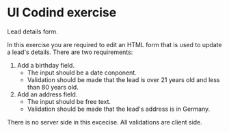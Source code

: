 # UI Codind exercise

Lead details form.

In this exercise you are required to edit an HTML form that is used to update a lead's details.
There are two requirements:
1. Add a birthday field. 
	- The input should be a date conponent.
	- Validation should be made that the lead is over 21 years old and less than 80 years old.
2. Add an address field. 
	- The input should be free text.
	- Validation should be made that the lead's address is in Germany.

There is no server side in this excecise. All validations are client side.

